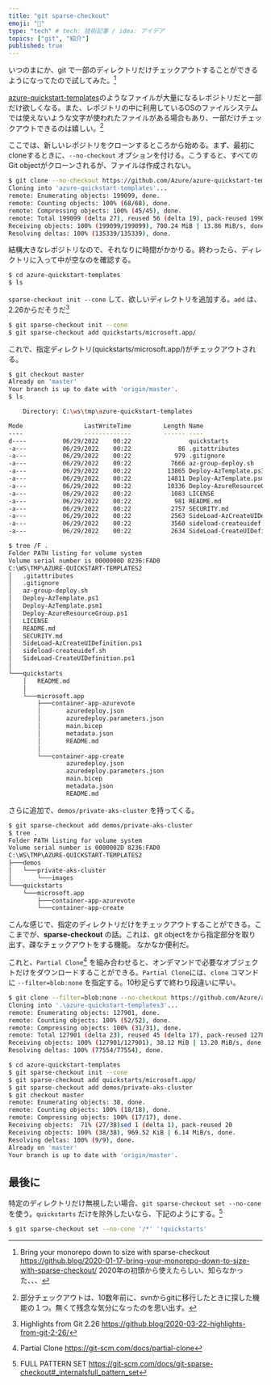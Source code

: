 ```yaml
---
title: "git sparse-checkout"
emoji: "🎈"
type: "tech" # tech: 技術記事 / idea: アイデア
topics: ["git", "紹介"]
published: true
---
```


いつのまにか、git で一部のディレクトリだけチェックアウトすることができるようになってたので試してみた。[^git]

[azure-quickstart-templates](https://github.com/Azure/azure-quickstart-templates)のようなファイルが大量になるレポジトリだと一部だけ欲しくなる。また、レポジトリの中に利用しているOSのファイルシステムでは使えないような文字が使われたファイルがある場合もあり、一部だけチェックアウトできるのは嬉しい。[^co]

ここでは、新しいレポジトリをクローンするところから始める。まず、最初にcloneするときに、`--no-checkout` オプションを付ける。こうすると、すべてのGit objectがクローンされるが、ファイルは作成されない。

```sh
$ git clone --no-checkout https://github.com/Azure/azure-quickstart-templates
Cloning into 'azure-quickstart-templates'...
remote: Enumerating objects: 199099, done.
remote: Counting objects: 100% (68/68), done.
remote: Compressing objects: 100% (45/45), done.
remote: Total 199099 (delta 27), reused 56 (delta 19), pack-reused 199031
Receiving objects: 100% (199099/199099), 700.24 MiB | 13.86 MiB/s, done.
Resolving deltas: 100% (135339/135339), done.
```

結構大きなレポジトリなので、それなりに時間がかかりる。終わったら、ディレクトリに入って中が空なのを確認する。

```sh
$ cd azure-quickstart-templates
$ ls
```

`sparse-checkout init --cone` して、欲しいディレクトリを追加する。`add` は、2.26からだそうだ[^git2]

```sh
$ git sparse-checkout init --cone
$ git sparse-checkout add quickstarts/microsoft.app/
```

これで、指定ディレクトリ(quickstarts/microsoft.app/)がチェックアウトされる。

```sh
$ git checkout master
Already on 'master'
Your branch is up to date with 'origin/master'.
$ ls

    Directory: C:\ws\tmp\azure-quickstart-templates

Mode                 LastWriteTime         Length Name
----                 -------------         ------ ----
d----          06/29/2022    00:22                quickstarts
-a---          06/29/2022    00:22             86 .gitattributes
-a---          06/29/2022    00:22            979 .gitignore
-a---          06/29/2022    00:22           7666 az-group-deploy.sh
-a---          06/29/2022    00:22          13865 Deploy-AzTemplate.ps1
-a---          06/29/2022    00:22          14811 Deploy-AzTemplate.psm1
-a---          06/29/2022    00:22          10336 Deploy-AzureResourceGroup.ps1
-a---          06/29/2022    00:22           1083 LICENSE
-a---          06/29/2022    00:22            981 README.md
-a---          06/29/2022    00:22           2757 SECURITY.md
-a---          06/29/2022    00:22           2563 SideLoad-AzCreateUIDefinition.ps1
-a---          06/29/2022    00:22           3560 sideload-createuidef.sh
-a---          06/29/2022    00:22           2634 SideLoad-CreateUIDefinition.ps1

$ tree /F .
Folder PATH listing for volume system
Volume serial number is 0000000D 8236:FAD0
C:\WS\TMP\AZURE-QUICKSTART-TEMPLATES2
│   .gitattributes
│   .gitignore
│   az-group-deploy.sh
│   Deploy-AzTemplate.ps1
│   Deploy-AzTemplate.psm1
│   Deploy-AzureResourceGroup.ps1
│   LICENSE
│   README.md
│   SECURITY.md
│   SideLoad-AzCreateUIDefinition.ps1
│   sideload-createuidef.sh
│   SideLoad-CreateUIDefinition.ps1
│
└───quickstarts
    │   README.md
    │
    └───microsoft.app
        ├───container-app-azurevote
        │       azuredeploy.json
        │       azuredeploy.parameters.json
        │       main.bicep
        │       metadata.json
        │       README.md
        │
        └───container-app-create
                azuredeploy.json
                azuredeploy.parameters.json
                main.bicep
                metadata.json
                README.md
```

さらに追加で、`demos/private-aks-cluster` を持ってくる。

```sh
$ git sparse-checkout add demos/private-aks-cluster
$ tree .
Folder PATH listing for volume system
Volume serial number is 0000002D 8236:FAD0
C:\WS\TMP\AZURE-QUICKSTART-TEMPLATES2
├───demos
│   └───private-aks-cluster
│       └───images
└───quickstarts
    └───microsoft.app
        ├───container-app-azurevote
        └───container-app-create
```

こんな感じで、指定のディレクトリだけをチェックアウトすることができる。ここまでが、**sparse-checkout** の話。これは、git objectをから指定部分を取り出す、疎なチェックアウトをする機能。
なかなか便利だ。

これと、`Partial Clone`[^pc] を組み合わせると、オンデマンドで必要なオブジェクトだけをダウンロードすることができる。`Partial Clone`には、`clone` コマンドに `--filter=blob:none` を指定する。10秒足らずで終わり段違いに早い。

```sh
$ git clone --filter=blob:none --no-checkout https://github.com/Azure/azure-quickstart-templates
Cloning into '.\azure-quickstart-templates3'...
remote: Enumerating objects: 127901, done.
remote: Counting objects: 100% (52/52), done.
remote: Compressing objects: 100% (31/31), done.
remote: Total 127901 (delta 23), reused 45 (delta 17), pack-reused 127849
Receiving objects: 100% (127901/127901), 38.12 MiB | 13.20 MiB/s, done.
Resolving deltas: 100% (77554/77554), done.

$ cd azure-quickstart-templates
$ git sparse-checkout init --cone
$ git sparse-checkout add quickstarts/microsoft.app/
$ git sparse-checkout add demos/private-aks-cluster
$ git checkout master
remote: Enumerating objects: 38, done.
remote: Counting objects: 100% (18/18), done.
remote: Compressing objects: 100% (17/17), done.
Receiving objects:  71% (27/38)sed 1 (delta 1), pack-reused 20
Receiving objects: 100% (38/38), 969.52 KiB | 6.14 MiB/s, done.
Resolving deltas: 100% (9/9), done.
Already on 'master'
Your branch is up to date with 'origin/master'.
```

## 最後に

特定のディレクトリだけ無視したい場合、`git sparse-checkout set --no-cone` を使う。`quickstarts` だけを除外したいなら、下記のようにする。[^fp]

```sh
$ git sparse-checkout set --no-cone '/*' '!quickstarts'
```

[^git]: Bring your monorepo down to size with sparse-checkout <https://github.blog/2020-01-17-bring-your-monorepo-down-to-size-with-sparse-checkout/> 2020年の初頭から使えたらしい、知らなかった、、、
[^co]: 部分チェックアウトは、10数年前に、svnからgitに移行したときに探した機能の１つ。無くて残念な気分になったのを思い出す。
[^git2]: Highlights from Git 2.26 <https://github.blog/2020-03-22-highlights-from-git-2-26/>
[^pc]: Partial Clone <https://git-scm.com/docs/partial-clone>
[^git3]: 既存のリポジトリでスパースチェックアウトを使用する <https://github.blog/2020-01-17-bring-your-monorepo-down-to-size-with-sparse-checkout/#using-sparse-checkout-with-an-existing-repository>
[^sc]: Cone mode: restricted patterns improve performance <https://github.blog/2020-01-17-bring-your-monorepo-down-to-size-with-sparse-checkout/#cone-mode-restricted-patterns-improve-performance> Cone mode というらしい。
[^fp]: FULL PATTERN SET <https://git-scm.com/docs/git-sparse-checkout#_internalsfull_pattern_set>
